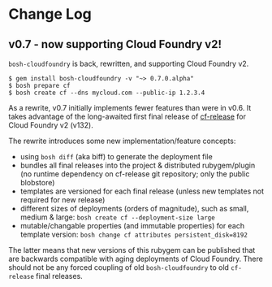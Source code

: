 # Change Log

## v0.7 - now supporting Cloud Foundry v2!

`bosh-cloudfoundry` is back, rewritten, and supporting Cloud Foundry v2.

```
$ gem install bosh-cloudfoundry -v "~> 0.7.0.alpha"
$ bosh prepare cf
$ bosh create cf --dns mycloud.com --public-ip 1.2.3.4
```

As a rewrite, v0.7 initially implements fewer features than were in v0.6. It takes advantage of the long-awaited first final release of [cf-release](https://github.com/cloudfoundry/cf-release) for Cloud Foundry v2 (v132).

The rewrite introduces some new implementation/feature concepts:

* using `bosh diff` (aka biff) to generate the deployment file
* bundles all final releases into the project & distributed rubygem/plugin (no runtime dependency on cf-release git repository; only the public blobstore)
* templates are versioned for each final release (unless new templates not required for new release)
* different sizes of deployments (orders of magnitude), such as small, medium & large: `bosh create cf --deployment-size large`
* mutable/changable properties (and immutable properties) for each template version: `bosh change cf attributes persistent_disk=8192`

The latter means that new versions of this rubygem can be published that are backwards compatible with aging deployments of Cloud Foundry. There should not be any forced coupling of old `bosh-cloudfoundry` to old `cf-release` final releases.
